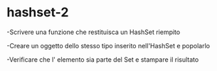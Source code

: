# hashset-2
-Scrivere una funzione che restituisca un HashSet riempito

-Creare un oggetto dello stesso tipo inserito nell'HashSet e popolarlo

-Verificare che l' elemento sia parte del Set e stampare il risultato